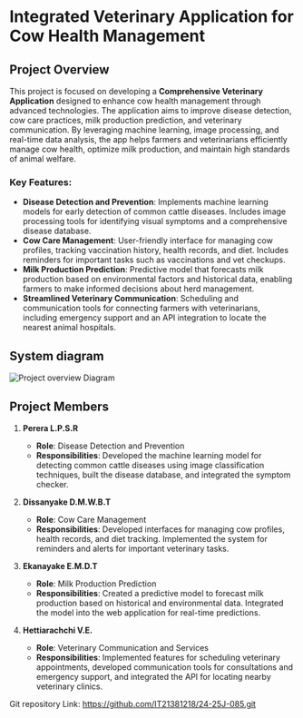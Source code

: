 # Integrated Veterinary Application for Cow Health Management

## Project Overview
This project is focused on developing a **Comprehensive Veterinary Application** designed to enhance cow health management through advanced technologies. The application aims to improve disease detection, cow care practices, milk production prediction, and veterinary communication. By leveraging machine learning, image processing, and real-time data analysis, the app helps farmers and veterinarians efficiently manage cow health, optimize milk production, and maintain high standards of animal welfare.

### Key Features:
- **Disease Detection and Prevention**: Implements machine learning models for early detection of common cattle diseases. Includes image processing tools for identifying visual symptoms and a comprehensive disease database.
- **Cow Care Management**: User-friendly interface for managing cow profiles, tracking vaccination history, health records, and diet. Includes reminders for important tasks such as vaccinations and vet checkups.
- **Milk Production Prediction**: Predictive model that forecasts milk production based on environmental factors and historical data, enabling farmers to make informed decisions about herd management.
- **Streamlined Veterinary Communication**: Scheduling and communication tools for connecting farmers with veterinarians, including emergency support and an API integration to locate the nearest animal hospitals.


## System diagram

![Project overview Diagram](https://github.com/user-attachments/assets/e1a295e4-e5f1-45c2-9ac8-828746e2610a)


## Project Members


1. **Perera L.P.S.R**  
   - **Role**: Disease Detection and Prevention  
   - **Responsibilities**: Developed the machine learning model for detecting common cattle diseases using image classification techniques, built the disease database, and integrated the symptom checker.

2. **Dissanyake D.M.W.B.T**  
   - **Role**: Cow Care Management  
   - **Responsibilities**: Developed interfaces for managing cow profiles, health records, and diet tracking. Implemented the system for reminders and alerts for important veterinary tasks.

3. **Ekanayake E.M.D.T**  
   - **Role**: Milk Production Prediction  
   - **Responsibilities**: Created a predictive model to forecast milk production based on historical and environmental data. Integrated the model into the web application for real-time predictions.

4. **Hettiarachchi V.E.**  
   - **Role**: Veterinary Communication and Services  
   - **Responsibilities**: Implemented features for scheduling veterinary appointments, developed communication tools for consultations and emergency support, and integrated the API for locating nearby veterinary clinics.

Git repository Link: https://github.com/IT21381218/24-25J-085.git
  

